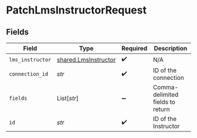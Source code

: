 # PatchLmsInstructorRequest


## Fields

| Field                                                        | Type                                                         | Required                                                     | Description                                                  |
| ------------------------------------------------------------ | ------------------------------------------------------------ | ------------------------------------------------------------ | ------------------------------------------------------------ |
| `lms_instructor`                                             | [shared.LmsInstructor](../../models/shared/lmsinstructor.md) | :heavy_check_mark:                                           | N/A                                                          |
| `connection_id`                                              | *str*                                                        | :heavy_check_mark:                                           | ID of the connection                                         |
| `fields`                                                     | List[*str*]                                                  | :heavy_minus_sign:                                           | Comma-delimited fields to return                             |
| `id`                                                         | *str*                                                        | :heavy_check_mark:                                           | ID of the Instructor                                         |